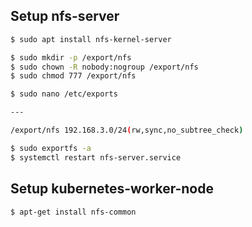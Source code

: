 ## Setup nfs-server

```bash
$ sudo apt install nfs-kernel-server
```

```bash
$ sudo mkdir -p /export/nfs
$ sudo chown -R nobody:nogroup /export/nfs
$ sudo chmod 777 /export/nfs
```

```bash
$ sudo nano /etc/exports

---

/export/nfs 192.168.3.0/24(rw,sync,no_subtree_check)
```

```bash
$ sudo exportfs -a
$ systemctl restart nfs-server.service
```

## Setup kubernetes-worker-node

```bash
$ apt-get install nfs-common 
```
